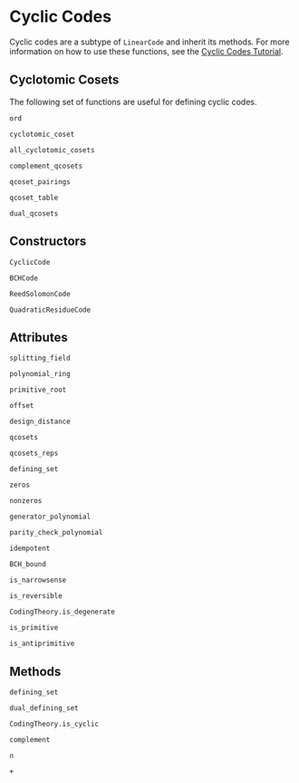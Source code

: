 # Cyclic Codes

Cyclic codes are a subtype of `LinearCode` and inherit its methods. For more information on how to use these functions, see the [Cyclic Codes Tutorial](@ref).

## Cyclotomic Cosets

The following set of functions are useful for defining cyclic codes.

```@docs
ord
```

```@docs
cyclotomic_coset
```

```@docs
all_cyclotomic_cosets
```

```@docs
complement_qcosets
```

```@docs
qcoset_pairings
```

```@docs
qcoset_table
```

```@docs
dual_qcosets
```

## Constructors

```@docs
CyclicCode
```

```@docs
BCHCode
```

```@docs
ReedSolomonCode
```

```@docs
QuadraticResidueCode
```

## Attributes

```@docs
splitting_field
```

```@docs
polynomial_ring
```

```@docs
primitive_root
```

```@docs
offset
```

```@docs
design_distance
```

```@docs
qcosets
```

```@docs
qcosets_reps
```

```@docs
defining_set
```

```@docs
zeros
```

```@docs
nonzeros
```

```@docs
generator_polynomial
```

```@docs
parity_check_polynomial
```

```@docs
idempotent
```

```@docs
BCH_bound
```

```@docs
is_narrowsense
```

```@docs
is_reversible
```

```@docs
CodingTheory.is_degenerate
```

```@docs
is_primitive
```

```@docs
is_antiprimitive
```

## Methods

```@docs
defining_set
```

```@docs
dual_defining_set
```

```@docs
CodingTheory.is_cyclic
```

```@docs
complement
```

```@docs
∩
```

```@docs
+
```
